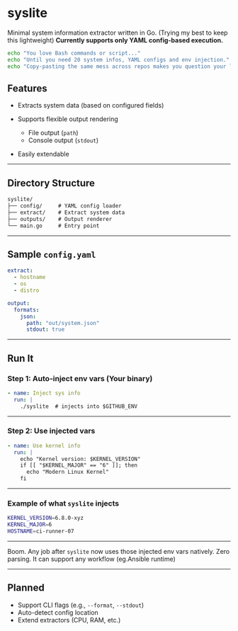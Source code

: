# syslite

Minimal system information extractor written in Go. (Trying my best to keep this lightweight)
**Currently supports only YAML config-based execution.**

```bash
echo "You love Bash commands or script..."
echo "Until you need 20 system infos, YAML configs and env injection."
echo "Copy-pasting the same mess across repos makes you question your life."
```


## Features

* Extracts system data (based on configured fields)
* Supports flexible output rendering

  * File output (`path`)
  * Console output (`stdout`)
* Easily extendable

---

## Directory Structure

```txt
syslite/
├── config/     # YAML config loader
├── extract/    # Extract system data
├── outputs/    # Output renderer
└── main.go     # Entry point
```

---

## Sample `config.yaml`

```yaml
extract:
  - hostname
  - os
  - distro

output:
  formats:
    json:
      path: "out/system.json"
      stdout: true
```

---

##  Run It

### Step 1: Auto-inject env vars (Your binary)

```yaml
- name: Inject sys info
  run: |
    ./syslite  # injects into $GITHUB_ENV
```

---

###  Step 2: Use injected vars

```yaml
- name: Use kernel info
  run: |
    echo "Kernel version: $KERNEL_VERSION"
    if [[ "$KERNEL_MAJOR" == "6" ]]; then
      echo "Modern Linux Kernel"
    fi
```

---

###  Example of what `syslite` injects

```bash
KERNEL_VERSION=6.8.0-xyz
KERNEL_MAJOR=6
HOSTNAME=ci-runner-07
```

---
Boom. Any job after `syslite` now uses those injected env vars natively. Zero parsing. It can support any workflow (eg.Ansible runtime)

---

## Planned

* Support CLI flags (e.g., `--format`, `--stdout`)
* Auto-detect config location
* Extend extractors (CPU, RAM, etc.)
